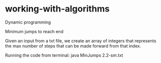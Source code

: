# working-with-algorithms
Dynamic programming

Minimum jumps to reach end

Given an input from a txt file, we create an array of integers that represents the max number of steps that can be made forward from that index.


Running the code from terminal: java MinJumps 2.2-sm.txt
